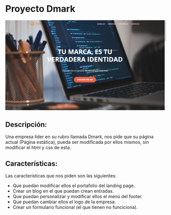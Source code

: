 # Proyecto Dmark

![img/screenshot.png](screenshot.png)

## Descripción:

Una empresa lider en su rubro llamada Dmark, nos pide que su página actual (Página estática), pueda ser modificada por ellos mismos, sin modificar el html y css de esta.

## Características:

Las características que nos piden son las siguientes:

-	Que puedan modificar ellos el portafolio del landing page.
- 	Crear un blog en el que puedan crean entradas.
-  Que puedan personalizar y modificar ellos el menú del footer.
-  Que puedan cambiar ellos el logo de la empresa.
-  Crear un formulario funcional (el que tienen no funciciona).

